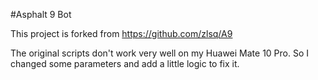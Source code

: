 #Asphalt 9 Bot

This project is forked from https://github.com/zlsq/A9

The original scripts don't work very well on my Huawei Mate 10 Pro. So I changed some parameters and add a little logic to fix it.
